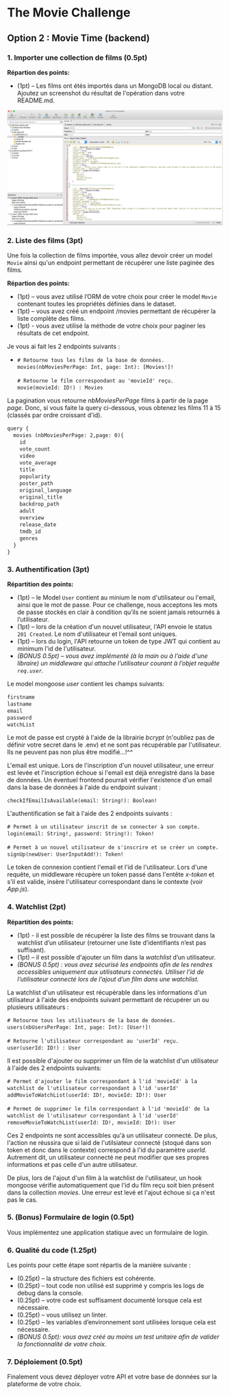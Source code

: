 # The Movie Challenge

## Option 2 : Movie Time (backend)

### 1. Importer une collection de films (0.5pt)

**Répartion des points:**

- (1pt) – Les films ont étés importés dans un MongoDB local ou distant. Ajoutez un screenshot du résultat de l'opération dans votre README.md.

![resultatImport](resultatImport.png)


### 2. Liste des films (3pt)

Une fois la collection de films importée, vous allez devoir créer un model `Movie` ainsi qu'un endpoint permettant de récupérer une liste paginée des films.

**Répartion des points:**

- (1pt) – vous avez utilisé l’ORM de votre choix pour créer le model `Movie` contenant toutes les propriétés définies dans le dataset.
- (1pt) – vous avez créé un endpoint /movies permettant de récupérer la liste complète des films.
- (1pt) - vous avez utilisé la méthode de votre choix pour paginer les résultats de cet endpoint.

Je vous ai fait les 2 endpoints suivants :

- ```
  # Retourne tous les films de la base de données.
  movies(nbMoviesPerPage: Int, page: Int): [Movies!]!
  
  # Retourne le film correspondant au 'movieId' reçu.
  movie(movieId: ID!) : Movies
  ```

La pagination vous retourne *nbMoviesPerPage* films à partir de la page *page*. Donc, si vous faite la query ci-dessous, vous obtenez les films 11 à 15 (classés par ordre croissant d'id).

```
query {
  movies (nbMoviesPerPage: 2,page: 0){
    id
    vote_count
    video
    vote_average
    title
    popularity
    poster_path
    original_language
    original_title
    backdrop_path
    adult
    overview
    release_date
    tmdb_id
    genres
  }
}
```

### 3. Authentification (3pt)

**Répartition des points:**

- (1pt) – le Model `User` contient au minium le nom d'utilisateur ou l'email, ainsi que le mot de passe. Pour ce challenge, nous acceptons les mots de passe stockés en clair à condition qu’ils ne soient jamais retournés à l’utilisateur.
- (1pt) – lors de la création d'un nouvel utilisateur, l'API envoie le status `201 Created`. Le nom d'utilisateur et l'email sont uniques.
- (1pt) – lors du login, l'API retourne un token de type JWT qui contient au minimum l'id de l'utilisateur.
- *(BONUS 0.5pt) – vous avez implémenté (à la main ou à l'aide d'une libraire) un middleware qui attache l’utilisateur courant à l’objet requête `req.user`.* 

Le model mongoose *user* contient les champs suivants:

```
firstname
lastname
email
password
watchList
```

Le mot de passe est crypté à l'aide de la librairie *bcrypt* (n'oubliez pas de définir votre secret dans le .env) et ne sont pas récupérable par l'utilisateur. Ils ne peuvent pas non plus être modifié…!^^

L'email est unique. Lors de l'inscription d'un nouvel utilisateur, une erreur est levée et l'inscription échoue si l'email est déjà enregistré dans la base de données. Un éventuel frontend pourrait vérifier l'existence d'un email dans la base de données à l'aide du endpoint suivant :

```
checkIfEmailIsAvailable(email: String!): Boolean!
```

L'authentification se fait à l'aide des 2 endpoints suivants :

```
# Permet à un utilisateur inscrit de se connecter à son compte.
login(email: String!, password: String!): Token!

# Permet à un nouvel utilisateur de s'inscrire et se créer un compte.
signUp(newUser: UserInputAdd!): Token!
```

Le token de connexion contient l'email et l'id de l'utilisateur. Lors d'une requête, un middleware récupère un token passé dans l'entête *x-token* et s'il est valide, insère l'utilisateur correspondant dans le contexte (voir *App.js*).

### 4. Watchlist (2pt)

**Répartition des points:**

- (1pt) - il est possible de récupérer la liste des films se trouvant dans la watchlist d’un utilisateur (retourner une liste d’identifiants n’est pas suffisant).
- (1pt) – il est possible d'ajouter un film dans la *watchlist* d’un utilisateur. 
- *(BONUS 0.5pt) : vous avez sécurisé les endpoints afin de les rendres accessibles uniquement aux utilisateurs connectés. Utiliser l’id de l’utilisateur connecté lors de l’ajout d’un film dans une watchlist.*

La watchlist d'un utilisateur est récupérable dans les informations d'un utilisateur à l'aide des endpoints suivant permettant de récupérer un ou plusieurs utilisateurs :

```
# Retourne tous les utilisateurs de la base de données.
users(nbUsersPerPage: Int, page: Int): [User!]!

# Retourne l'utilisateur correspondant au 'userId' reçu.
user(userId: ID!) : User
```

Il est possible d'ajouter ou supprimer un film de la watchlist d'un utilisateur à l'aide des 2 endpoints suivants:

```
# Permet d'ajouter le film correspondant à l'id 'movieId' à la watchlist de l'utilisateur correspondant à l'id 'userId'
addMovieToWatchList(userId: ID!, movieId: ID!): User

# Permet de supprimer le film correspondant à l'id 'movieId' de la watchlist de l'utilisateur correspondant à l'id 'userId'
removeMovieToWatchList(userId: ID!, movieId: ID!): User
```

Ces 2 endpoints ne sont accessibles qu'à un utilisateur connecté. De plus, l'action ne réussira que si laid de l'utilsiateur connecté (stoqué dans son token et donc dans le contexte) correspond à l'id du paramètre *userId*. Autrement dit, un utilisateur connecté ne peut modifier que ses propres informations et pas celle d'un autre utilisateur.

De plus, lors de l'ajout d'un film à la watchlist de l'utilisateur, un hook mongoose vérifie automatiquement que l'id du film reçu soit bien présent dans la collection *movies*. Une erreur est levé et l'ajout échoue si ça n'est pas le cas. 

### 5. (Bonus) Formulaire de login (0.5pt)

Vous implémentez une application statique avec un formulaire de login.



### 6. Qualité du code (1.25pt)

Les points pour cette étape sont répartis de la manière suivante :

- (0.25pt) – la structure des fichiers est cohérente.
- (0.25pt) – tout code non utilisé est supprimé y compris les logs de debug dans la console.
- (0.25pt) – votre code est suffisament documenté lorsque cela est nécessaire.
- (0.25pt) – vous utilisez un linter.
-  (0.25pt) – les variables d’environnement sont utilisées lorsque cela est nécessaire.
- *(BONUS 0.5pt): vous avez créé au moins un test unitaire afin de valider la fonctionnalité de votre choix.*

### 7. Déploiement (0.5pt)

Finalement vous devez déployer votre API et votre base de données sur la plateforme de votre choix.
